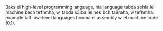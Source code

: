 3aks el high-level programming language, hia language tabda sehla lel machine bech tefhmha, w tabda s3iba lel nes bch ta9raha, w tefhmha. example ta3 low-level languages houma el assembly w el machine code (0,1).
